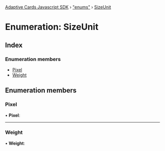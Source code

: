 [Adaptive Cards Javascript SDK](../README.md) › ["enums"](../modules/_enums_.md) › [SizeUnit](_enums_.sizeunit.md)

# Enumeration: SizeUnit

## Index

### Enumeration members

* [Pixel](_enums_.sizeunit.md#pixel)
* [Weight](_enums_.sizeunit.md#weight)

## Enumeration members

###  Pixel

• **Pixel**:

___

###  Weight

• **Weight**:
